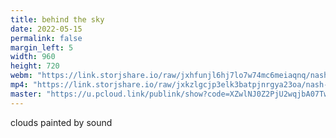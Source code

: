 ```yaml
---
title: behind the sky
date: 2022-05-15
permalink: false
margin_left: 5
width: 960
height: 720
webm: "https://link.storjshare.io/raw/jxhfunjl6hj7lo7w74mc6meiaqnq/nash-video%2F230627_behind_the_sky.webm"
mp4: "https://link.storjshare.io/raw/jxkzlgcjp3elk3batpjnrgya23oa/nash-video%2F230627_behind_the_sky.mp4"
master: "https://u.pcloud.link/publink/show?code=XZwlNJ0Z2PjU2wqjbA07TwXCaEyalJtAfT6y"
---
```

clouds painted by sound